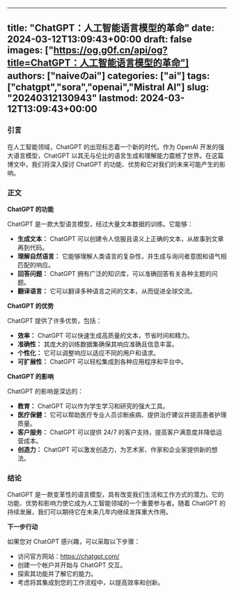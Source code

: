 
---
title: "ChatGPT：人工智能语言模型的革命"
date: 2024-03-12T13:09:43+00:00
draft: false
images: ["https://og.g0f.cn/api/og?title=ChatGPT：人工智能语言模型的革命"]
authors: ["naiveのai"]
categories: ["ai"]
tags: ["chatgpt","sora","openai","Mistral AI"]
slug: "20240312130943"
lastmod: 2024-03-12T13:09:43+00:00
---
### 引言

在人工智能领域，ChatGPT 的出现标志着一个新的时代。作为 OpenAI 开发的强大语言模型，ChatGPT 以其无与伦比的语言生成和理解能力震撼了世界。在这篇博文中，我们将深入探讨 ChatGPT 的功能、优势和它对我们的未来可能产生的影响。

### 正文

**ChatGPT 的功能**

ChatGPT 是一款大型语言模型，经过大量文本数据的训练。它能够：

* **生成文本：** ChatGPT 可以创建令人信服且语义上正确的文本，从故事到文章再到代码。
* **理解自然语言：** 它能够理解人类语言的复杂性，并生成与询问者意图和语气相匹配的响应。
* **回答问题：** ChatGPT 拥有广泛的知识库，可以准确回答有关各种主题的问题。
* **翻译语言：** 它可以翻译多种语言之间的文本，从而促进全球交流。

**ChatGPT 的优势**

ChatGPT 提供了许多优势，包括：

* **效率：** ChatGPT 可以快速生成高质量的文本，节省时间和精力。
* **准确性：** 其庞大的训练数据集确保其响应准确且信息丰富。
* **个性化：** 它可以调整响应以适应不同的用户和请求。
* **可扩展性：** ChatGPT 可以轻松集成到各种应用程序和平台中。

**ChatGPT 的影响**

ChatGPT 的影响是深远的：

* **教育：** ChatGPT 可以作为学生学习和研究的强大工具。
* **医疗保健：** 它可以帮助医疗专业人员诊断疾病、提供治疗建议并提高患者护理质量。
* **客户服务：** ChatGPT 可以提供 24/7 的客户支持，提高客户满意度并降低运营成本。
* **创造力：** ChatGPT 可以激发创造力，为艺术家、作家和企业家提供新的想法。

### 结论

ChatGPT 是一款变革性的语言模型，具有改变我们生活和工作方式的潜力。它的功能、优势和影响力使它成为人工智能领域的一个重要参与者。随着 ChatGPT 的持续发展，我们可以期待它在未来几年内继续发挥重大作用。

**下一步行动**

如果您对 ChatGPT 感兴趣，可以采取以下步骤：

* 访问官方网站：https://chatgpt.com/
* 创建一个帐户并开始与 ChatGPT 交互。
* 探索其功能并了解它的能力。
* 考虑将其集成到您的工作流程中，以提高效率和创新。